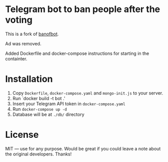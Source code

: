 # Telegram bot to ban people after the voting
This is a fork of [banofbot](https://github.com/backmeupplz/banofbot).

Ad was removed.

Added Dockerfile and docker-compose instructions for starting in the containter.

# Installation
1. Copy `Dockerfile`, `docker-compose.yaml` and `mongo-init.js` to your server.
2. Run `docker build -t bot .'
3. Insert your Telegram API token in `docker-compose.yaml`
4. Run `docker-compose up -d`
5. Database will be at `./db/` directory

# License
MIT — use for any purpose. Would be great if you could leave a note about the original developers. Thanks!
